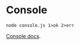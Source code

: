 # Console

`node console.js 1>ok 2>err`

[Console docs](https://nodejs.org/docs/latest/api/console.html).
